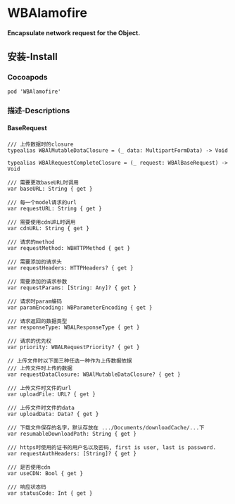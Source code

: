 # WBAlamofire
#### Encapsulate network request for the Object.

## 安装-Install
### Cocoapods

    pod 'WBAlamofire'

### 描述-Descriptions
#### BaseRequest

    /// 上传数据时的closure
    typealias WBAlMutableDataClosure = (_ data: MultipartFormData) -> Void
    
    typealias WBAlRequestCompleteClosure = (_ request: WBAlBaseRequest) -> Void
    
    /// 需要更改baseURL时调用
    var baseURL: String { get }
    
    /// 每一个model请求的url
    var requestURL: String { get }
    
    /// 需要使用cdnURL时调用
    var cdnURL: String { get }
    
    /// 请求的method
    var requestMethod: WBHTTPMethod { get }
    
    /// 需要添加的请求头
    var requestHeaders: HTTPHeaders? { get }
    
    /// 需要添加的请求参数
    var requestParams: [String: Any]? { get }
    
    /// 请求时param编码
    var paramEncoding: WBParameterEncoding { get }
    
    /// 请求返回的数据类型
    var responseType: WBALResponseType { get }
    
    /// 请求的优先权
    var priority: WBALRequestPriority? { get }
    
    // 上传文件时以下面三种任选一种作为上传数据依据
    /// 上传文件时上传的数据
    var requestDataClosure: WBAlMutableDataClosure? { get }
    
    /// 上传文件时文件的url
    var uploadFile: URL? { get }
    
    /// 上传文件时文件的data
    var uploadData: Data? { get }
    
    /// 下载文件保存的名字，默认存放在 .../Documents/downloadCache/...下
    var resumableDownloadPath: String { get }
    
    /// https时使用的证书的用户名以及密码, first is user, last is password.
    var requestAuthHeaders: [String]? { get }
    
    /// 是否使用cdn
    var useCDN: Bool { get }
    
    /// 响应状态码
    var statusCode: Int { get }
    
